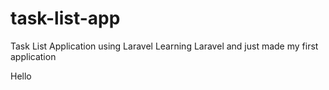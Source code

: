 # task-list-app
Task List Application using Laravel
Learning Laravel and just made my first application

Hello

